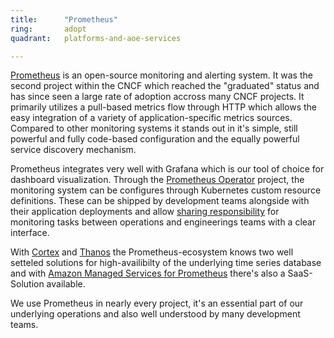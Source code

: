 ```yaml
---
title:      "Prometheus"
ring:       adopt
quadrant:   platforms-and-aoe-services

---
```


[Prometheus](https://prometheus.io) is an open-source monitoring and alerting system. It was the second project within the CNCF which reached the "graduated" status and has since seen a large rate of adoption accross many CNCF projects. It primarily utilizes a pull-based metrics flow through HTTP which allows the easy integration of a variety of application-specific metrics sources. Compared to other monitoring systems it stands out in it's simple, still powerful and fully code-based configuration and the equally powerful service discovery mechanism.

Prometheus integrates very well with Grafana which is our tool of choice for dashboard visualization. Through the [Prometheus Operator](https://github.com/prometheus-operator/prometheus-operator) project, the monitoring system can be configures through Kubernetes custom resource definitions. These can be shipped by development teams alongside with their application deployments and allow [sharing responsibility](https://www.aoe.com/techradar/methods-and-patterns/shared-responsibility.html) for monitoring tasks between operations and engineerings teams with a clear interface.

With [Cortex](https://cortexmetrics.io/) and [Thanos](https://thanos.io/) the Prometheus-ecosystem knows two well setteled solutions for high-availibilty of the underlying time series database and with [Amazon Managed Services for Prometheus](https://aws.amazon.com/en/prometheus/) there's also a SaaS-Solution available.

We use Prometheus in nearly every project, it's an essential part of our underlying operations and also well understood by many development teams.
